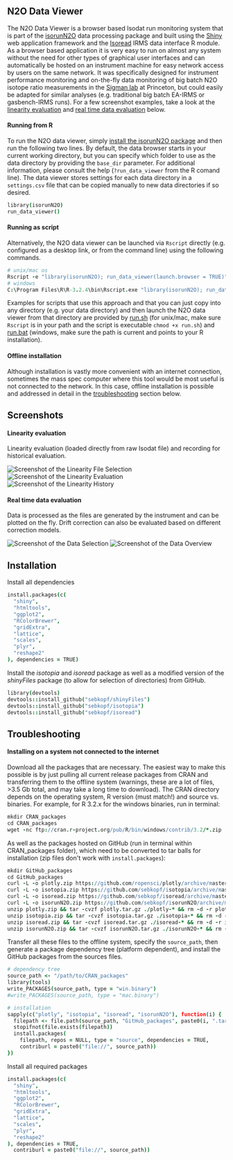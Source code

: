 ## N2O Data Viewer

The N2O Data Viewer is a browser based Isodat run monitoring system that is part of the [isorunN2O](https://github.com/sebkopf/isorunN2O) data processing package and  built using the [Shiny](http://shiny.rstudio.com/) web application framework and the [Isoread](https://github.com/sebkopf/isoread#isoread) IRMS data interface R module. As a browser based application it is very easy to run on almost any system without the need for other types of graphical user interfaces and can automatically be hosted on an instrument machine for easy network access by users on the same network. It was specifically designed for instrument performance monitoring and on-the-fly data monitoring of big batch N2O isotope ratio measurements in the [Sigman lab](http://www.princeton.edu/sigman/) at Princeton, but could easily be adapted for similar analyses (e.g. traditional big batch EA-IRMS or gasbench-IRMS runs). For a few screenshot examples, take a look at the [linearity evaluation](#linearity-evaluation) and [real time data evaluation](#real-time-data-evaluation) below.

#### Running from R

To run the N2O data viewer, simply [install the isorunN2O package](https://github.com/sebkopf/isorunN2O#installation) and then run the following two lines. By default, the data browser starts in your current working directory, but you can specify which folder to use as the data directory by providing the `base_dir` parameter. For additional information, please consult the help (`?run_data_viewer` from the R comand line). The data viewer stores settings for each data directory in a `settings.csv` file that can be copied manually to new data directories if so desired.

```coffee
library(isorunN2O)
run_data_viewer()
```

#### Running as script

Alternatively, the N2O data viewer can be launched via `Rscript` directly (e.g. configured as a desktop link, or from the command line) using the following commands.

```coffee
# unix/mac os
Rscript -e "library(isorunN2O); run_data_viewer(launch.browser = TRUE)"
# windows
C:\Program Files\R\R-3.2.4\bin\Rscript.exe "library(isorunN2O); run_data_viewer(launch.browser = TRUE)"
```

Examples for scripts that use this approach and that you can just copy into any directory (e.g. your data directory) and then launch the N2O data viewer from that directory are provided by [run.sh](https://github.com/sebkopf/isorunN2O/blob/master/inst/shiny-apps/data_viewer/run.sh) (for unix/mac, make sure `Rscript` is in your path and the script is executable `chmod +x run.sh`) and [run.bat](https://github.com/sebkopf/isorunN2O/blob/master/inst/shiny-apps/data_viewer/run.bat) (windows, make sure the path is current and points to your R installation).

#### Offline installation

Although installation is vastly more convenient with an internet connection, sometimes the mass spec computer where this tool would be most useful is not connected to the network. In this case, offline installation is possible and addressed in detail in the [troubleshooting](#troubleshooting) section below.

## Screenshots

#### Linearity evaluation

Linearity evaluation (loaded directly from raw Isodat file) and recording for historical evaluation.

![Screenshot of the Linearity File Selection](https://github.com/sebkopf/isorunN2O/blob/master/inst/shiny-apps/data_viewer/doc/linearity_selection.png?raw=true)
![Screenshot of the Linearity Evaluation](https://github.com/sebkopf/isorunN2O/blob/master/inst/shiny-apps/data_viewer/doc/linearity_evaluation.png?raw=true)
![Screenshot of the Linearity History](https://github.com/sebkopf/isorunN2O/blob/master/inst/shiny-apps/data_viewer/doc/linearity_history.png?raw=true)

#### Real time data evaluation

Data is processed as the files are generated by the instrument and can be plotted on the fly. Drift correction can also be evaluated based on different correction models.

![Screenshot of the Data Selection](https://github.com/sebkopf/isorunN2O/blob/master/inst/shiny-apps/data_viewer/doc/data_selection.png?raw=true)
![Screenshot of the Data Overview](https://github.com/sebkopf/isorunN2O/blob/master/inst/shiny-apps/data_viewer/doc/data_overview.png?raw=true)


## Installation

Install all dependencies

```coffee
install.packages(c(
  "shiny",
  "htmltools",
  "ggplot2",
  "RColorBrewer",
  "gridExtra",
  "lattice",
  "scales",
  "plyr",
  "reshape2"
), dependencies = TRUE)
```

Install the *isotopia* and *isoread* package as well as a modified version of the *shinyFiles* package (to allow for selection of directories) from GitHub.

```coffee
library(devtools)
devtools::install_github("sebkopf/shinyFiles")
devtools::install_github("sebkopf/isotopia")
devtools::install_github("sebkopf/isoread")
```

## Troubleshooting

#### Installing on a system not connected to the internet

Download all the packages that are necessary. The easiest way to make this possible is by just pulling all current release packages from CRAN and transferring them to the offline system (warnings, these are a lot of files, >3.5 Gb total, and may take a long time to download). The CRAN directory depends on the operating system, R version (must match!) and source vs. binaries. For example, for R 3.2.x for the windows binaries, run in terminal:

```coffee
mkdir CRAN_packages
cd CRAN_packages
wget -nc ftp://cran.r-project.org/pub/R/bin/windows/contrib/3.2/*.zip
```

As well as the packages hosted on GitHub (run in terminal within CRAN_packages folder), which need to be converted to tar balls for installation (zip files don't work with ```install.packages```):
```coffee
mkdir GitHub_packages
cd GitHub_packages
curl -L -o plotly.zip https://github.com/ropensci/plotly/archive/master.zip
curl -L -o isotopia.zip https://github.com/sebkopf/isotopia/archive/master.zip
curl -L -o isoread.zip https://github.com/sebkopf/isoread/archive/master.zip
curl -L -o isorunN2O.zip https://github.com/sebkopf/isorunN2O/archive/master.zip
unzip plotly.zip && tar -cvzf plotly.tar.gz ./plotly-* && rm -d -r plotly-*
unzip isotopia.zip && tar -cvzf isotopia.tar.gz ./isotopia-* && rm -d -r isotopia-*
unzip isoread.zip && tar -cvzf isoread.tar.gz ./isoread-* && rm -d -r isoread-*
unzip isorunN2O.zip && tar -cvzf isorunN2O.tar.gz ./isorunN2O-* && rm -d -r isorunN2O-*
```

Transfer all these files to the offline system, specify the `source_path`, then generate a package dependency tree (platform dependent), and install the GitHub packages from the sources files.

```coffee
# dependency tree
source_path <- "/path/to/CRAN_packages"
library(tools)
write_PACKAGES(source_path, type = "win.binary")
#write_PACKAGES(source_path, type = "mac.binary")
```

```coffee
# installation
sapply(c("plotly", "isotopia", "isoread", "isorunN2O"), function(i) {
  filepath <- file.path(source_path, "GitHub_packages", paste0(i, ".tar.gz"))
  stopifnot(file.exists(filepath))
  install.packages(
    filepath, repos = NULL, type = "source", dependencies = TRUE,
    contriburl = paste0("file://", source_path))
})
```


Install all
required packages

```coffee
install.packages(c(
  "shiny",
  "htmltools",
  "ggplot2",
  "RColorBrewer",
  "gridExtra",
  "lattice",
  "scales",
  "plyr",
  "reshape2"
), dependencies = TRUE,
  contriburl = paste0("file://", source_path))
```
